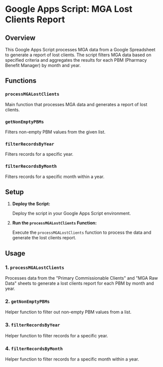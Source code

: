 # Google Apps Script: MGA Lost Clients Report

## Overview

This Google Apps Script processes MGA data from a Google Spreadsheet to generate a report of lost clients. The script filters MGA data based on specified criteria and aggregates the results for each PBM (Pharmacy Benefit Manager) by month and year.

## Functions

### `processMGALostClients`

Main function that processes MGA data and generates a report of lost clients.

### `getNonEmptyPBMs`

Filters non-empty PBM values from the given list.

### `filterRecordsByYear`

Filters records for a specific year.

### `filterRecordsByMonth`

Filters records for a specific month within a year.

## Setup

1. **Deploy the Script:**

   Deploy the script in your Google Apps Script environment.

2. **Run the `processMGALostClients` Function:**

   Execute the `processMGALostClients` function to process the data and generate the lost clients report.

## Usage

### 1. `processMGALostClients`

Processes data from the "Primary Commissionable Clients" and "MGA Raw Data" sheets to generate a lost clients report for each PBM by month and year.

### 2. `getNonEmptyPBMs`

Helper function to filter out non-empty PBM values from a list.

### 3. `filterRecordsByYear`

Helper function to filter records for a specific year.

### 4. `filterRecordsByMonth`

Helper function to filter records for a specific month within a year.